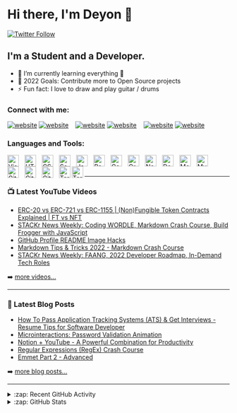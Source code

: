 # Hi there, I'm Deyon 👋 

[![Twitter Follow](https://img.shields.io/twitter/follow/Deyon?color=1DA1F2&logo=twitter&style=for-the-badge)](https://twitter.com/iam_dyon)


## I'm a Student and a Developer.

- 🌱 I’m currently learning everything 🤣
- 🥅 2022 Goals: Contribute more to Open Source projects
- ⚡ Fun fact: I love to draw and play guitar / drums

### Connect with me:

[![website](./img/twitter-light.svg)](https://twitter.com/iam_dyon#gh-light-mode-only)
[![website](./img/twitter-dark.svg)](https://twitter.com/iam_dyon#gh-dark-mode-only)
&nbsp;&nbsp;
[![website](./img/linkedin-light.svg)](https://www.linkedin.com/in/deyon-sebastian#gh-light-mode-only)
[![website](./img/linkedin-dark.svg)](https://www.linkedin.com/in/deyon-sebastian#gh-dark-mode-only)
&nbsp;&nbsp;
[![website](./img/instagram-light.svg)](https://www.instagram.com/iam.dyon#gh-light-mode-only)
[![website](./img/instagram-dark.svg)](https://www.instagram.com/iam.dyon#gh-dark-mode-only)

### Languages and Tools:

[<img align="left" alt="Visual Studio Code" width="26px" src="https://cdn.jsdelivr.net/gh/devicons/devicon/icons/vscode/vscode-original.svg" style="padding-right:10px;" />][webdevplaylist]
[<img align="left" alt="HTML5" width="26px" src="https://cdn.jsdelivr.net/gh/devicons/devicon/icons/html5/html5-original.svg" style="padding-right:10px;" />][webdevplaylist]
[<img align="left" alt="CSS3" width="26px" src="https://cdn.jsdelivr.net/gh/devicons/devicon/icons/css3/css3-original.svg" style="padding-right:10px;" />][cssplaylist]
[<img align="left" alt="Sass" width="26px" src="https://cdn.jsdelivr.net/gh/devicons/devicon/icons/sass/sass-original.svg" style="padding-right:10px;" />][cssplaylist]
[<img align="left" alt="JavaScript" width="26px" src="https://cdn.jsdelivr.net/gh/devicons/devicon/icons/javascript/javascript-original.svg" style="padding-right:10px;" />][jsplaylist]
[<img align="left" alt="React" width="26px" src="https://cdn.jsdelivr.net/gh/devicons/devicon/icons/react/react-original.svg" style="padding-right:10px;" />][reactplaylist]
[<img align="left" alt="Gatsby" width="26px" src="https://cdn.jsdelivr.net/gh/devicons/devicon/icons/gatsby/gatsby-original.svg" style="padding-right:10px;" />][webdevplaylist]
[<img align="left" alt="GraphQL" width="26px" src="https://cdn.jsdelivr.net/gh/devicons/devicon/icons/graphql/graphql-plain.svg" style="padding-right:10px;" />][webdevplaylist]
[<img align="left" alt="Node.js" width="26px" src="https://cdn.jsdelivr.net/gh/devicons/devicon/icons/nodejs/nodejs-original.svg" style="padding-right:10px;" />][webdevplaylist]
[<img align="left" alt="Deno" width="26px" src="./img/deno-light.svg" style="padding-right:10px;" />][webdevplaylist]
[<img align="left" alt="MongoDB" width="26px" src="https://cdn.jsdelivr.net/gh/devicons/devicon/icons/mongodb/mongodb-original.svg" style="padding-right:10px;" />][webdevplaylist]
[<img align="left" alt="MySQL" width="26px" src="https://cdn.jsdelivr.net/gh/devicons/devicon/icons/mysql/mysql-original.svg" style="padding-right:10px;" />][webdevplaylist]
[<img align="left" alt="Git" width="26px" src="https://cdn.jsdelivr.net/gh/devicons/devicon/icons/git/git-original.svg" style="padding-right:10px;" />][webdevplaylist]
[<img align="left" alt="GitHub" width="26px" src="https://user-images.githubusercontent.com/3369400/139447912-e0f43f33-6d9f-45f8-be46-2df5bbc91289.png" style="padding-right:10px;" />](https://www.youtube.com/playlist?list=PLkwxH9e_vrAJ0WbEsFA9W3I1W-g_BTsbt#gh-dark-mode-only)
[<img align="left" alt="GitHub" width="26px" src="https://user-images.githubusercontent.com/3369400/139448065-39a229ba-4b06-434b-bc67-616e2ed80c8f.png" style="padding-right:10px;" />](https://www.youtube.com/playlist?list=PLkwxH9e_vrAJ0WbEsFA9W3I1W-g_BTsbt#gh-light-mode-only)
[<img align="left" alt="Terminal" width="26px" src="./img/terminal-light.svg" />](https://www.youtube.com/playlist?list=PLkwxH9e_vrAJ0WbEsFA9W3I1W-g_BTsbt#gh-light-mode-only)
[<img align="left" alt="Terminal" width="26px" src="./img/terminal-dark.svg" />](https://www.youtube.com/playlist?list=PLkwxH9e_vrAJ0WbEsFA9W3I1W-g_BTsbt#gh-dark-mode-only)

<br />
<br />

---

### 📺 Latest YouTube Videos

<!-- YOUTUBE:START -->
- [ERC-20 vs ERC-721 vs ERC-1155 | &lpar;Non&rpar;Fungible Token Contracts Explained | FT vs NFT](https://www.youtube.com/watch?v=_rxHurlszUE)
- [STACKr News Weekly: Coding WORDLE, Markdown Crash Course, Build Frogger with JavaScript](https://www.youtube.com/watch?v=ZX6J28qJCrw)
- [GitHub Profile README Image Hacks](https://www.youtube.com/watch?v=jHr6Pc8oQjM)
- [Markdown Tips &amp; Tricks 2022 - Markdown Crash Course](https://www.youtube.com/watch?v=ftOBvusMHjQ)
- [STACKr News Weekly: FAANG, 2022 Developer Roadmap, In-Demand Tech Roles](https://www.youtube.com/watch?v=Cl1hMoUlXfE)
<!-- YOUTUBE:END -->

➡️ [more videos...](https://youtube.com/codestackr)

---

### 📕 Latest Blog Posts

<!-- BLOG-POST-LIST:START -->
- [How To Pass Application Tracking Systems &lpar;ATS&rpar; &amp; Get Interviews - Resume Tips for Software Developer](https://dev.to/codestackr/how-to-pass-application-tracking-systems-ats-get-interviews-resume-tips-for-software-developer-4bmo)
- [Microinteractions: Password Validation Animation](https://dev.to/codestackr/microinteractions-password-validation-animation-5629)
- [Notion + YouTube - A Powerful Combination for Productivity](https://dev.to/codestackr/notion-youtube-a-powerful-combination-for-productivity-1def)
- [Regular Expressions &lpar;RegEx&rpar; Crash Course](https://dev.to/codestackr/regular-expressions-regex-crash-course-248n)
- [Emmet Part 2 - Advanced](https://dev.to/codestackr/emmet-part-2-advanced-4c65)
<!-- BLOG-POST-LIST:END -->

➡️ [more blog posts...](https://codestackr.com)

---

<details>
  <summary>:zap: Recent GitHub Activity</summary>
  
<!--START_SECTION:activity-->
1. 💪 Opened PR [#1580](https://github.com/anuraghazra/github-readme-stats/pull/1580) in [anuraghazra/github-readme-stats](https://github.com/anuraghazra/github-readme-stats)
2. 🗣 Commented on [#1572](https://github.com/anuraghazra/github-readme-stats/issues/1572) in [anuraghazra/github-readme-stats](https://github.com/anuraghazra/github-readme-stats)
3. 🎉 Merged PR [#1](https://github.com/mongodb-developer/mongodb-ecommerce/pull/1) in [mongodb-developer/mongodb-ecommerce](https://github.com/mongodb-developer/mongodb-ecommerce)
4. 💪 Opened PR [#1](https://github.com/mongodb-developer/mongodb-ecommerce/pull/1) in [mongodb-developer/mongodb-ecommerce](https://github.com/mongodb-developer/mongodb-ecommerce)
5. 🗣 Commented on [#1572](https://github.com/anuraghazra/github-readme-stats/issues/1572) in [anuraghazra/github-readme-stats](https://github.com/anuraghazra/github-readme-stats)
<!--END_SECTION:activity-->

</details>

<details>
  <summary>:zap: GitHub Stats</summary>

  <img align="left" alt="codeSTACKr's GitHub Stats" src="https://github-readme-stats.vercel.app/api?username=codeSTACKr&show_icons=true&hide_border=false&title_color=ff652f&icon_color=FFE400&bg_color=09131B&text_color=ffffff&border_color=0c1a25" />

</details>

[website]: https://codeSTACKr.com
[course]: http://vsCodeHero.com
[twitter]: https://twitter.com/codeSTACKr
[youtube]: https://youtube.com/codeSTACKr
[instagram]: https://instagram.com/codeSTACKr
[linkedin]: https://linkedin.com/in/codeSTACKr
[webdevplaylist]: https://www.youtube.com/playlist?list=PLkwxH9e_vrAJ0WbEsFA9W3I1W-g_BTsbt
[jsplaylist]: https://www.youtube.com/playlist?list=PLkwxH9e_vrALRJKu7wfXby3MKeflhTu6B
[cssplaylist]: https://www.youtube.com/playlist?list=PLkwxH9e_vrALSdvZuEh6gqQdmDoDIoqz4
[reactplaylist]: https://www.youtube.com/playlist?list=PLkwxH9e_vrAK4TdffpxKY3QGyHCpxFcQ0

